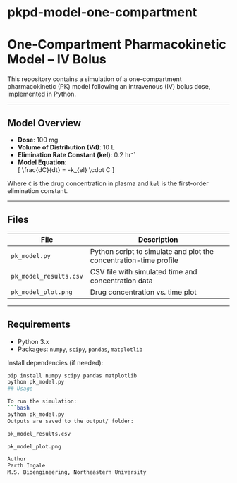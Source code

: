# pkpd-model-one-compartment
# One-Compartment Pharmacokinetic Model – IV Bolus

This repository contains a simulation of a one-compartment pharmacokinetic (PK) model following an intravenous (IV) bolus dose, implemented in Python.

---

## Model Overview

- **Dose**: 100 mg  
- **Volume of Distribution (Vd)**: 10 L  
- **Elimination Rate Constant (kel)**: 0.2 hr⁻¹  
- **Model Equation**:  
  \[
  \frac{dC}{dt} = -k_{el} \cdot C
  \]

Where `C` is the drug concentration in plasma and `kel` is the first-order elimination constant.

---

## Files

| File | Description |
|------|-------------|
| `pk_model.py` | Python script to simulate and plot the concentration-time profile |
| `pk_model_results.csv` | CSV file with simulated time and concentration data |
| `pk_model_plot.png` | Drug concentration vs. time plot |

---

## Requirements

- Python 3.x  
- Packages: `numpy`, `scipy`, `pandas`, `matplotlib`

Install dependencies (if needed):
```bash
pip install numpy scipy pandas matplotlib
python pk_model.py
## Usage

To run the simulation:
```bash
python pk_model.py
Outputs are saved to the output/ folder:

pk_model_results.csv

pk_model_plot.png

Author
Parth Ingale
M.S. Bioengineering, Northeastern University
